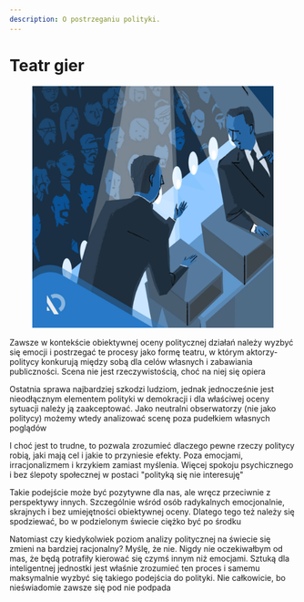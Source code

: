 ```yaml
---
description: O postrzeganiu polityki.
---
```


# Teatr gier

<figure><img src="../../.gitbook/assets/image (11).png" alt=""><figcaption></figcaption></figure>

Zawsze w kontekście obiektywnej oceny politycznej działań należy wyzbyć się emocji i postrzegać te procesy jako formę teatru, w którym aktorzy-politycy konkurują między sobą dla celów własnych i zabawiania publiczności. Scena nie jest rzeczywistością, choć na niej się opiera

Ostatnia sprawa najbardziej szkodzi ludziom, jednak jednocześnie jest nieodłącznym elementem polityki w demokracji i dla właściwej oceny sytuacji należy ją zaakceptować. Jako neutralni obserwatorzy (nie jako politycy) możemy wtedy analizować scenę poza pudełkiem własnych poglądów

I choć jest to trudne, to pozwala zrozumieć dlaczego pewne rzeczy politycy robią, jaki mają cel i jakie to przyniesie efekty. Poza emocjami, irracjonalizmem i krzykiem zamiast myślenia. Więcej spokoju psychicznego i bez ślepoty społecznej w postaci "polityką się nie interesuję"

Takie podejście może być pozytywne dla nas, ale wręcz przeciwnie z perspektywy innych. Szczególnie wśród osób radykalnych emocjonalnie, skrajnych i bez umiejętności obiektywnej oceny. Dlatego tego też należy się spodziewać, bo w podzielonym świecie ciężko być po środku

Natomiast czy kiedykolwiek poziom analizy politycznej na świecie się zmieni na bardziej racjonalny? Myślę, że nie. Nigdy nie oczekiwałbym od mas, że będą potrafiły kierować się czymś innym niż emocjami. Sztuką dla inteligentnej jednostki jest właśnie zrozumieć ten proces i samemu maksymalnie wyzbyć się takiego podejścia do polityki. Nie całkowicie, bo nieświadomie zawsze się pod nie podpada
